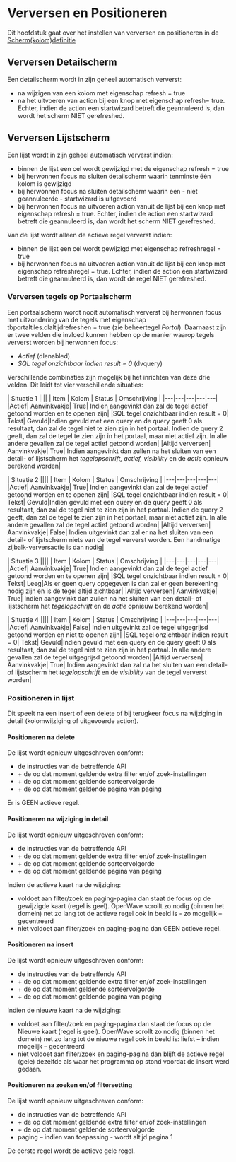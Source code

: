 # Verversen en Positioneren

Dit hoofdstuk gaat over het instellen van verversen en positioneren in de [Scherm(kolom)definitie](./README.md)

## Verversen Detailscherm

Een detailscherm wordt in zijn geheel automatisch ververst:

- na wijzigen van een kolom met eigenschap refresh = true
- na het uitvoeren van action bij een knop met eigenschap refresh= true. Echter, indien de action een startwizard betreft die geannuleerd is, dan wordt het scherm NIET gerefreshed.

## Verversen Lijstscherm

Een lijst wordt in zijn geheel automatisch ververst indien:

- binnen de lijst een cel wordt gewijzigd met de eigenschap refresh = true
- bij herwonnen focus na sluiten detailscherm waarin tenminste één kolom is gewijzigd
- bij herwonnen focus na sluiten detailscherm waarin een - niet geannuleerde - startwizard is uitgevoerd
- bij herwonnen focus na uitvoeren action vanuit de lijst bij een knop met eigenschap refresh = true. Echter, indien de action een startwizard betreft die geannuleerd is, dan wordt het scherm NIET gerefreshed.

Van de lijst wordt alleen de actieve regel ververst indien:

- binnen de lijst een cel wordt gewijzigd met eigenschap refreshregel = true
- bij herwonnen focus na uitvoeren action vanuit de lijst bij een knop met eigenschap refreshregel = true. Echter, indien de action een startwizard betreft die geannuleerd is, dan wordt de regel NIET gerefreshed.

### Verversen tegels op Portaalscherm

Een portaalscherm wordt nooit automatisch ververst bij herwonnen focus met uitzondering van de tegels met eigenschap tbportaltiles.dlaltijdrefreshen = true (zie beheertegel _Portal_).
Daarnaast zijn er twee velden die invloed kunnen hebben op de manier waarop tegels ververst worden bij herwonnen focus:

- _Actief_ (dlenabled)
- _SQL tegel onzichtbaar indien result = 0_ (dvquery)

Verschillende combinaties zijn mogelijk bij het inrichten van deze drie velden. Dit leidt tot vier verschillende situaties:

| Situatie 1 ||||
| Item | Kolom | Status | Omschrijving |
|---|---|---|---|---|
|Actief| Aanvinkvakje| True| Indien aangevinkt dan zal de tegel actief getoond worden en te openen zijn|
|SQL tegel onzichtbaar indien result = 0| Tekst| Gevuld|Indien gevuld met een query en de query geeft 0 als resultaat, dan zal de tegel niet te zien zijn in het portaal. Indien de query 2 geeft, dan zal de tegel te zien zijn in het portaal, maar niet actief zijn. In alle andere gevallen zal de tegel actief getoond worden|
|Altijd verversen| Aanvinkvakje| True| Indien aangevinkt dan zullen na het sluiten van een detail- of lijstscherm het _tegelopschrift, actief, visibility_ en de _actie_ opnieuw berekend worden|

| Situatie 2 ||||
| Item | Kolom | Status | Omschrijving |
|---|---|---|---|---|
|Actief| Aanvinkvakje| True| Indien aangevinkt dan zal de tegel actief getoond worden en te openen zijn|
|SQL tegel onzichtbaar indien result = 0| Tekst| Gevuld|Indien gevuld met een query en de query geeft 0 als resultaat, dan zal de tegel niet te zien zijn in het portaal. Indien de query 2 geeft, dan zal de tegel te zien zijn in het portaal, maar niet actief zijn. In alle andere gevallen zal de tegel actief getoond worden|
|Altijd verversen| Aanvinkvakje| False| Indien uitgevinkt dan zal er na het sluiten van een detail- of lijstscherm niets van de tegel ververst worden. Een handmatige zijbalk-verversactie is dan nodig|

| Situatie 3 ||||
| Item | Kolom | Status | Omschrijving |
|---|---|---|---|---|
|Actief| Aanvinkvakje| True| Indien aangevinkt dan zal de tegel actief getoond worden en te openen zijn|
|SQL tegel onzichtbaar indien result = 0| Tekst| Leeg|Als er geen query opgegeven is dan zal er geen berekening nodig zijn en is de tegel altijd zichtbaar|
|Altijd verversen| Aanvinkvakje| True| Indien aangevinkt dan zullen na het sluiten van een detail- of lijstscherm het _tegelopschrift_ en de _actie_ opnieuw berekend worden|

| Situatie 4 ||||
| Item | Kolom | Status | Omschrijving |
|---|---|---|---|---|
|Actief| Aanvinkvakje| False| Indien uitgevinkt zal de tegel uitgegrijsd getoond worden en niet te openen zijn|
|SQL tegel onzichtbaar indien result = 0| Tekst| Gevuld|Indien gevuld met een query en de query geeft 0 als resultaat, dan zal de tegel niet te zien zijn in het portaal. In alle andere gevallen zal de tegel uitgegrijsd getoond worden|
|Altijd verversen| Aanvinkvakje| True| Indien aangevinkt dan zal na het sluiten van een detail- of lijstscherm het _tegelopschrift_ en de _visibility_ van de tegel ververst worden|

### Positioneren in lijst

Dit speelt na een insert of een delete of bij terugkeer focus na wijziging in detail (kolomwijziging of uitgevoerde action).

#### Positioneren na delete

De lijst wordt opnieuw uitgeschreven conform:

- de instructies van de betreffende API
- \+ de op dat moment geldende extra filter en/of zoek-instellingen
- \+ de op dat moment geldende sorteervolgorde
- \+ de op dat moment geldende pagina van paging

Er is GEEN actieve regel.

#### Positioneren na wijziging in detail

De lijst wordt opnieuw uitgeschreven conform:

- de instructies van de betreffende API
- \+ de op dat moment geldende extra filter en/of zoek-instellingen
- \+ de op dat moment geldende sorteervolgorde
- \+ de op dat moment geldende pagina van paging

Indien de actieve kaart na de wijziging:

- voldoet aan filter/zoek en paging-pagina dan staat de focus op de gewijzigde kaart (regel is geel). OpenWave scrollt zo nodig (binnen het domein) net zo lang tot de actieve regel ook in beeld is - zo mogelijk – gecentreerd
- niet voldoet aan filter/zoek en paging-pagina dan GEEN actieve regel.

#### Positioneren na insert

De lijst wordt opnieuw uitgeschreven conform:

- de instructies van de betreffende API
- \+ de op dat moment geldende extra filter en/of zoek-instellingen
- \+ de op dat moment geldende sorteervolgorde
- \+ de op dat moment geldende pagina van paging

Indien de nieuwe kaart na de wijziging:

- voldoet aan filter/zoek en paging-pagina dan staat de focus op de Nieuwe kaart (regel is geel). OpenWave scrollt zo nodig (binnen het domein) net zo lang tot de nieuwe regel ook in beeld is: liefst – indien mogelijk – gecentreerd
- niet voldoet aan filter/zoek en paging-pagina dan blijft de actieve regel (gele) dezelfde als waar het programma op stond voordat de insert werd gedaan.

#### Positioneren na zoeken en/of filtersetting

De lijst wordt opnieuw uitgeschreven conform:

- de instructies van de betreffende API
- \+ de op dat moment geldende extra filter en/of zoek-instellingen
- \+ de op dat moment geldende sorteervolgorde
- paging – indien van toepassing - wordt altijd pagina 1

De eerste regel wordt de actieve gele regel.
